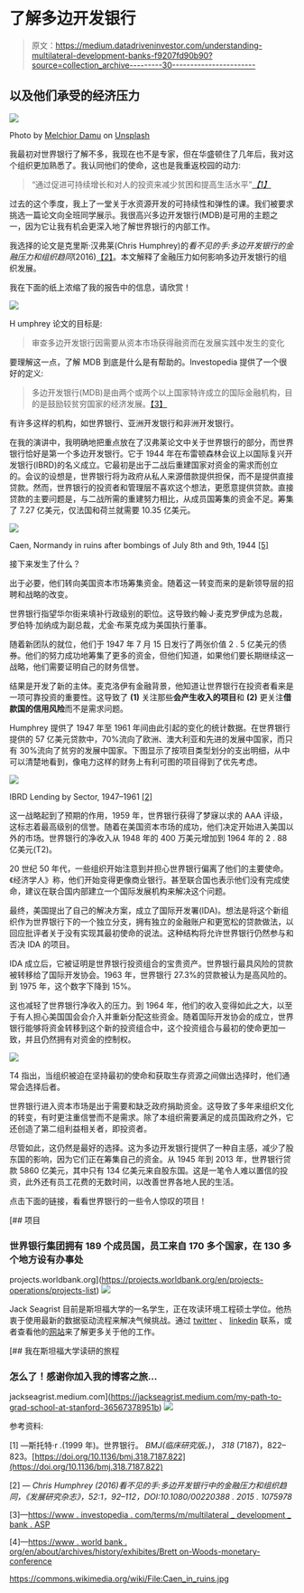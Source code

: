 # 了解多边开发银行

> 原文：<https://medium.datadriveninvestor.com/understanding-multilateral-development-banks-f9207fd90b90?source=collection_archive---------30----------------------->

## 以及他们承受的经济压力

![](img/c0f9ed878be40b223ef2278cccadece5.png)

Photo by [Melchior Damu](https://unsplash.com/@alienking2000?utm_source=unsplash&utm_medium=referral&utm_content=creditCopyText) on [Unsplash](https://unsplash.com/s/photos/hand?utm_source=unsplash&utm_medium=referral&utm_content=creditCopyText)

我最初对世界银行了解不多，我现在也不是专家，但在华盛顿住了几年后，我对这个组织更加熟悉了。我认同他们的使命，这也是我重返校园的动力:

> “通过促进可持续增长和对人的投资来减少贫困和提高生活水平”[*【1】*](https://doi.org/10.1136/bmj.318.7187.822)

过去的这个季度，我上了一堂关于水资源开发的可持续性和弹性的课。我们被要求挑选一篇论文向全班同学展示。我很高兴多边开发银行(MDB)是可用的主题之一，因为它让我有机会更深入地了解世界银行的内部工作。

我选择的论文是克里斯·汉弗莱(Chris Humphrey)的*看不见的手:多边开发银行的金融压力和组织趋同*(2016)[【2】](https://www.tandfonline.com/doi/full/10.1080/00220388.2015.1075978)。本文解释了金融压力如何影响多边开发银行的组织发展。

我在下面的纸上浓缩了我的报告中的信息，请欣赏！

![](img/464e3ccaaba9f1bc48b4589db4cd4524.png)

H umphrey 论文的目标是:

> 审查多边开发银行因需要从资本市场获得融资而在发展实践中发生的变化

要理解这一点，了解 MDB 到底是什么是有帮助的。Investopedia 提供了一个很好的定义:

> 多边开发银行(MDB)是由两个或两个以上国家特许成立的国际金融机构，目的是鼓励较贫穷国家的经济发展。[【3】](https://www.investopedia.com/terms/m/multilateral_development_bank.asp)

有许多这样的机构，如世界银行、亚洲开发银行和非洲开发银行。

在我的演讲中，我明确地把重点放在了汉弗莱论文中关于世界银行的部分，而世界银行恰好是第一个多边开发银行。它于 1944 年在布雷顿森林会议上以国际复兴开发银行(IBRD)的名义成立。它最初是出于二战后重建国家对资金的需求而创立的。会议的设想是，世界银行将为政府从私人来源借款提供担保，而不是提供直接贷款。然而，世界银行的投资者和管理层不喜欢这个想法，更愿意提供贷款。直接贷款的主要问题是，与二战所需的重建努力相比，从成员国筹集的资金不足。筹集了 7.27 亿美元，仅法国和荷兰就需要 10.35 亿美元。

![](img/0e186f7a0d8e2697911429b1aa0a5c17.png)

Caen, Normandy in ruins after bombings of July 8th and 9th, 1944 [[5]](https://commons.wikimedia.org/wiki/File:Caen_in_ruins.jpg)

接下来发生了什么？

出于必要，他们转向美国资本市场筹集资金。随着这一转变而来的是新领导层的招聘和战略的改变。

世界银行指望华尔街来填补行政级别的职位。这导致约翰·J·麦克罗伊成为总裁，罗伯特·加纳成为副总裁，尤金·布莱克成为美国执行董事。

随着新团队的就位，他们于 1947 年 7 月 15 日发行了两张价值 2 . 5 亿美元的债券。他们的努力成功地筹集了更多的资金，但他们知道，如果他们要长期继续这一战略，他们需要证明自己的财务信誉。

结果是开发了新的主体。麦克洛伊有金融背景，他知道让世界银行在投资者看来是一项可靠投资的重要性。这导致了 **(1)** 关注那些**会产生收入的项目**和 **(2)** 更关注**借款国的信用风险**而不是需求问题。

Humphrey 提供了 1947 年至 1961 年间由此引起的变化的统计数据。在世界银行提供的 57 亿美元贷款中，70%流向了欧洲、澳大利亚和先进的发展中国家，而只有 30%流向了贫穷的发展中国家。下图显示了按项目类型划分的支出明细，从中可以清楚地看到，像电力这样的财务上有利可图的项目得到了优先考虑。

![](img/a63badb7f3e8a278a3080e29d538e8b6.png)

IBRD Lending by Sector, 1947–1961 [[2]](https://www.tandfonline.com/doi/full/10.1080/00220388.2015.1075978)

这一战略起到了预期的作用，1959 年，世界银行获得了梦寐以求的 AAA 评级，这标志着最高级别的信誉。随着在美国资本市场的成功，他们决定开始进入美国以外的市场。世界银行的净收入从 1948 年的 400 万美元增加到 1964 年的 2 . 88 亿美元(T2)。

20 世纪 50 年代，一些组织开始注意到并担心世界银行偏离了他们的主要使命。《经济学人》称，他们开始变得更像商业银行。甚至联合国也表示他们没有完成使命，建议在联合国内部建立一个国际发展机构来解决这个问题。

最终，美国提出了自己的解决方案，成立了国际开发署(IDA)。想法是将这个新组织作为世界银行下的一个独立分支，拥有独立的金融账户和更宽松的贷款做法，以回应批评者关于没有实现其最初使命的说法。这种结构将允许世界银行仍然参与和否决 IDA 的项目。

IDA 成立后，它被证明是世界银行投资组合的宝贵资产。世界银行最具风险的贷款被转移给了国际开发协会。1963 年，世界银行 27.3%的贷款被认为是高风险的。到 1975 年，这个数字下降到 15%。

这也减轻了世界银行净收入的压力。到 1964 年，他们的收入变得如此之大，以至于有人担心美国国会会介入并重新分配这些资金。随着国际开发协会的成立，世界银行能够将资金转移到这个新的投资组合中，这个投资组合与最初的使命更加一致，并且仍然拥有对资金的控制权。

![](img/464e3ccaaba9f1bc48b4589db4cd4524.png)

T4 指出，当组织被迫在坚持最初的使命和获取生存资源之间做出选择时，他们通常会选择后者。

世界银行进入资本市场是出于需要和缺乏政府捐助资金。这导致了多年来组织文化的转变，有时更注重信誉而不是需求。除了本组织需要满足的成员国政府之外，它还创造了第二组利益相关者，即投资者。

尽管如此，这仍然是最好的选择。这为多边开发银行提供了一种自主感，减少了股东国的影响，因为它们正在筹集自己的资金。从 1945 年到 2013 年，世界银行贷款 5860 亿美元，其中只有 134 亿美元来自股东国。这是一笔令人难以置信的投资，此外还有员工花费的无数时间，以改善世界各地人民的生活。

点击下面的链接，看看世界银行的一些令人惊叹的项目！

[](https://projects.worldbank.org/en/projects-operations/projects-list) [## 项目

### 世界银行集团拥有 189 个成员国，员工来自 170 多个国家，在 130 多个地方设有办事处

projects.worldbank.org](https://projects.worldbank.org/en/projects-operations/projects-list) ![](img/464e3ccaaba9f1bc48b4589db4cd4524.png)

Jack Seagrist 目前是斯坦福大学的一名学生，正在攻读环境工程硕士学位。他热衷于使用最新的数据驱动流程来解决气候挑战。通过 [twitter](https://twitter.com/JackSeagrist) 、 [linkedin](https://www.linkedin.com/in/jackson-seagrist/) 联系，或者查看他的[网站](https://www.jackseagrist.com/)来了解更多关于他的工作。

[](https://jackseagrist.medium.com/my-path-to-grad-school-at-stanford-36567378951b) [## 我在斯坦福大学读研的旅程

### 怎么了！感谢你加入我的博客之旅…

jackseagrist.medium.com](https://jackseagrist.medium.com/my-path-to-grad-school-at-stanford-36567378951b) ![](img/464e3ccaaba9f1bc48b4589db4cd4524.png)

参考资料:

[1] —斯托特·r .(1999 年)。世界银行。 *BMJ(临床研究版。)*， *318* (7187)，822–823。[https://doi.org/10.1136/bmj.318.7187.822](https://doi.org/10.1136/bmj.318.7187.822)

[2] *— Chris Humphrey (2016)看不见的手:多边开发银行中的金融压力和组织趋同，《发展研究杂志》，52:1，92–112，DOI:10.1080/00220388 . 2015 . 1075978*

[3]—[https://www . investopedia . com/terms/m/multilateral _ development _ bank . ASP](https://www.investopedia.com/terms/m/multilateral_development_bank.asp)

[4]—[https://www . world bank . org/en/about/archives/history/exhibites/Brett on-Woods-monetary-conference](https://www.worldbank.org/en/about/archives/history/exhibits/bretton-woods-monetary-conference)

https://commons.wikimedia.org/wiki/File:Caen_in_ruins.jpg